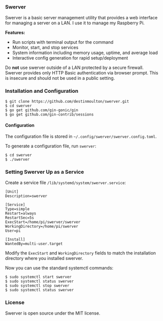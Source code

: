 ### Swerver

Swerver is a basic server management utility that provides a web interface for managing a server on a LAN. I use it to manage my Raspberry Pi.

**Features:**

-   Run scripts with terminal output for the command
-   Monitor, start, and stop services
-   System information including memory usage, uptime, and average load
-   Interactive config generation for rapid setup/deployment

Do **not** use swerver outside of a LAN protected by a secure firewall. Swerver provides only HTTP Basic authentication via browser prompt. This is insecure and should not be used in a public setting.

### Installation and Configuration

```
$ git clone https://github.com/destinmoulton/swerver.git
$ cd swerver
$ go get github.com/gin-gonic/gin
$ go get github.com/gin-contrib/sessions
```

#### Configuration

The configuration file is stored in `~/.config/swerver/swerver.config.toml`.

To generate a configuration file, run `swerver`:

```
$ cd swerver
$ ./swerver
```

### Setting Swerver Up as a Service

Create a service file `/lib/systemd/system/swerver.service`:

```
[Unit]
Description=swerver

[Service]
Type=simple
Restart=always
RestartSec=5s
ExecStart=/home/pi/swerver/swerver
WorkingDirectory=/home/pi/swerver
User=pi

[Install]
WantedBy=multi-user.target
```

Modify the `ExecStart` and `WorkingDirectory` fields to match the installation directory where you installed swerver.

Now you can use the standard systemctl commands:

```
$ sudo systemctl start swerver
$ sudo systemctl status swerver
$ sudo systemctl stop swerver
$ sudo systemctl status swerver
```

### License

Swerver is open source under the MIT license.
